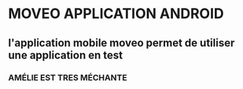 # MOVEO APPLICATION ANDROID

## l'application mobile moveo permet de utiliser une application en test








### AMÉLIE EST TRES MÉCHANTE

